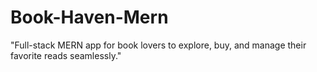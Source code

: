 # Book-Haven-Mern
"Full-stack MERN app for book lovers to explore, buy, and manage their favorite reads seamlessly."
